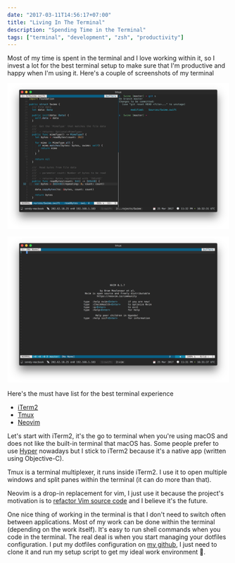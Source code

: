 ```yaml
---
date: "2017-03-11T14:56:17+07:00"
title: "Living In The Terminal"
description: "Spending Time in the Terminal"
tags: ["terminal", "development", "zsh", "productivity"]
---
```


Most of my time is spent in the terminal and I love working within it,
so I invest a lot for the best terminal setup to make sure that I'm productive and happy when I'm using it.
Here's a couple of screenshots of my terminal

<p class="image-container">
  <img
    src="/assets/images/terminal/living-in-the-terminal/terminal-1.png"
    alt="Terminal with vim">
</p>

<p class="image-container">
  <img
    src="/assets/images/terminal/living-in-the-terminal/terminal-2.png"
    alt="Terminal splitted">
</p>

Here's the must have list for the best terminal experience

- [iTerm2](https://github.com/gnachman/iTerm2)
- [Tmux](https://github.com/tmux/tmux)
- [Neovim](https://github.com/neovim/neovim)

Let's start with iTerm2, it's the go to terminal when you're using macOS and does not like
the built-in terminal that macOS has. Some people prefer to use [Hyper](https://hyper.is/) nowadays
but I stick to iTerm2 because it's a native app (written using Objective-C).

Tmux is a terminal multiplexer, it runs inside iTerm2. I use it to open multiple windows and
split panes within the terminal (it can do more than that).

Neovim is a drop-in replacement for vim, I just use it because the project's motivation is to [refactor
Vim source code](https://github.com/neovim/neovim/wiki/Introduction) and I believe it's the future.

One nice thing of working in the terminal is that I don't need to switch often between applications.
Most of my work can be done within the terminal (depending on the work itself).
It's easy to run shell commands when you code in the terminal. The real deal is when you start managing your dotfiles configuration.
I put my dotfiles configuration on [my github](https://github.com/sendyhalim/dotfiles), I just
need to clone it and run my setup script to get my ideal work environment 🍻.
